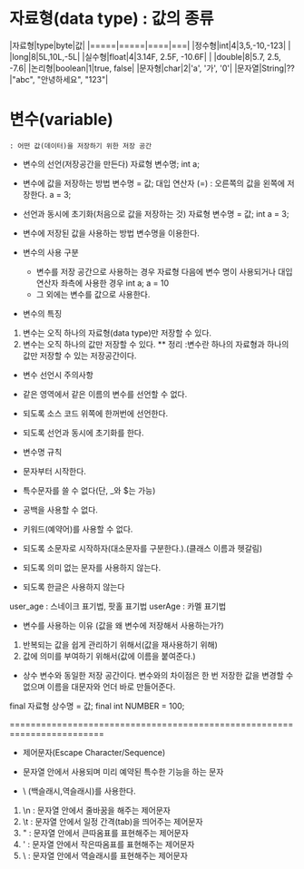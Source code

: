 # 자료형(data type) : 값의 종류

|자료형|type|byte|값|
|=====|=====|====|===|
|정수형|int|4|3,5,-10,-123|
|     |long|8|5L,10L,-5L|
|실수형|float|4|3.14F, 2.5F, -10.6F|
|     |double|8|5.7, 2.5, -7.6|
|논리형|boolean|1|true, false|
|문자형|char|2|'a', '가', '0'|
|문자열|String|??|"abc", "안녕하세요", "123"|


# 변수(variable)  
    : 어떤 값(데이터)을 저장하기 위한 저장 공간

- 변수의 선언(저장공간을 만든다)
   자료형 변수명;
   int a;

- 변수에 값을 저장하는 방법
   변수명 = 값;
   대입 연산자 (=)  : 오른쪽의 값을 왼쪽에 저장한다.
   a = 3;

- 선언과 동시에 초기화(처음으로 값을 저장하는 것)
   자료형 변수명 = 값;
   int a = 3;

- 변수에 저장된 값을 사용하는 방법
   변수명을 이용한다.

- 변수의 사용 구분

    - 변수를 저장 공간으로 사용하는 경우
    자료형 다음에 변수 명이 사용되거나 대입 연산자 좌측에 사용한 경우
    int a;
    a = 10
    - 그 외에는 변수를 값으로 사용한다.

-  변수의 특징

1. 변수는 오직 하나의 자료형(data type)만 저장할 수 있다.
2. 변수는 오직 하나의 값만 저장할 수 있다.
** 정리 :변수란 하나의 자료형과 하나의 값만 저장할 수 있는 저장공간이다.


-  변수 선언시 주의사항

- 같은 영역에서 같은 이름의 변수를 선언할 수 없다.
- 되도록 소스 코드 위쪽에 한꺼번에 선언한다.
- 되도록 선언과 동시에 초기화를 한다.

-  변수명 규칙

- 문자부터 시작한다.
- 특수문자를 쓸 수 없다(단, _와 $는 가능)
- 공백을 사용할 수 없다.
- 키워드(예약어)를 사용할 수 없다.
- 되도록 소문자로 시작하자(대소문자를 구분한다.).(클래스 이름과 헷갈림)
- 되도록 의미 없는 문자를 사용하지 않는다.
- 되도록 한글은 사용하지 않는다

user_age : 스네이크 표기법, 팟홀 표기법
userAge : 카멜 표기법


-  변수를 사용하는 이유 (값을 왜 변수에 저장해서 사용하는가?)

1. 반복되는 값을 쉽게 관리하기 위해서(값을 재사용하기 위해)
2. 값에 의미를 부여하기 위해서(값에 이름을 붙여준다.)


- 상수
변수와 동일한 저장 공간이다.
변수와의 차이점은 한 번 저장한 값을 변경할 수 없으며 이름을 대문자와 언더 바로 만들어준다.

final 자료형 상수명 = 값;
final int NUMBER = 100;

========================================================================

- 제어문자(Escape Character/Sequence)

- 문자열 안에서 사용되며 미리 예약된 특수한 기능을 하는 문자
- \ (백슬래시,역슬래시)를 사용한다.

1. \n : 문자열 안에서 줄바꿈을 해주는 제어문자
2. \t : 문자열 안에서 일정 간격(tab)을 띄어주는 제어문자
3. \" : 문자열 안에서 큰따옴표를 표현해주는 제어문자
4. \' : 문자열 안에서 작은따옴표를 표현해주는 제어문자
5. \\ : 문자열 안에서 역슬래시를 표현해주는 제어문자